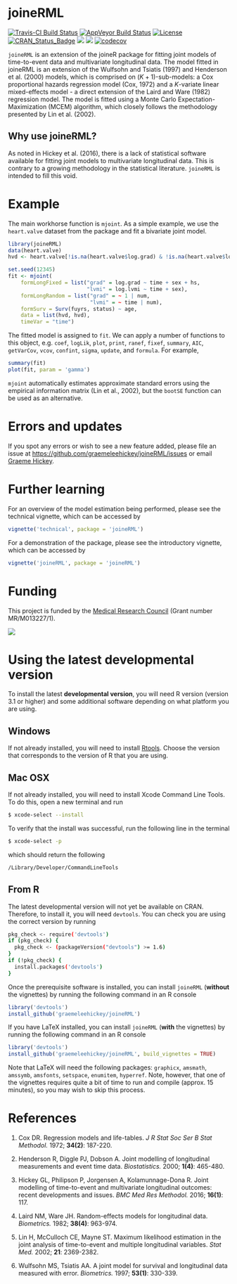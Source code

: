 
<!-- README.md is generated from README.Rmd. Please edit that file -->
joineRML
========

[![Travis-CI Build Status](https://travis-ci.org/graemeleehickey/joineRML.svg?branch=master)](https://travis-ci.org/graemeleehickey/joineRML) [![AppVeyor Build Status](https://ci.appveyor.com/api/projects/status/github/graemeleehickey/joineRML?branch=master&svg=true)](https://ci.appveyor.com/project/graemeleehickey/joineRML) [![License](https://img.shields.io/badge/License-GPL%20%28%3E=%203%29-brightgreen.svg)](http://www.gnu.org/licenses/gpl-3.0.html) [![CRAN\_Status\_Badge](http://www.r-pkg.org/badges/version/joineRML)](https://CRAN.R-project.org/package=joineRML) [![](http://cranlogs.r-pkg.org/badges/joineRML)](https://CRAN.R-project.org/package=joineRML) [![](https://cranlogs.r-pkg.org/badges/grand-total/joineRML)](https://CRAN.R-project.org/package=joineRML) [![codecov](https://codecov.io/gh/graemeleehickey/joineRML/branch/master/graph/badge.svg)](https://codecov.io/gh/graemeleehickey/joineRML)

`joineRML` is an extension of the joineR package for fitting joint models of time-to-event data and multivariate longitudinal data. The model fitted in joineRML is an extension of the Wulfsohn and Tsiatis (1997) and Henderson et al. (2000) models, which is comprised on (*K* + 1)-sub-models: a Cox proportional hazards regression model (Cox, 1972) and a *K*-variate linear mixed-effects model - a direct extension of the Laird and Ware (1982) regression model. The model is fitted using a Monte Carlo Expectation-Maximization (MCEM) algorithm, which closely follows the methodology presented by Lin et al. (2002).

Why use joineRML?
-----------------

As noted in Hickey et al. (2016), there is a lack of statistical software available for fitting joint models to multivariate longitudinal data. This is contrary to a growing methodology in the statistical literature. `joineRML` is intended to fill this void.

Example
=======

The main workhorse function is `mjoint`. As a simple example, we use the `heart.valve` dataset from the package and fit a bivariate joint model.

``` r
library(joineRML)
data(heart.valve)
hvd <- heart.valve[!is.na(heart.valve$log.grad) & !is.na(heart.valve$log.lvmi), ]

set.seed(12345)
fit <- mjoint(
    formLongFixed = list("grad" = log.grad ~ time + sex + hs,
                         "lvmi" = log.lvmi ~ time + sex),
    formLongRandom = list("grad" = ~ 1 | num,
                          "lvmi" = ~ time | num),
    formSurv = Surv(fuyrs, status) ~ age,
    data = list(hvd, hvd),
    timeVar = "time")
```

The fitted model is assigned to `fit`. We can apply a number of functions to this object, e.g. `coef`, `logLik`, `plot`, `print`, `ranef`, `fixef`, `summary`, `AIC`, `getVarCov`, `vcov`, `confint`, `sigma`, `update`, and `formula`. For example,

``` r
summary(fit)
plot(fit, param = 'gamma')
```

`mjoint` automatically estimates approximate standard errors using the empirical information matrix (Lin et al., 2002), but the `bootSE` function can be used as an alternative.

Errors and updates
==================

If you spot any errors or wish to see a new feature added, please file an issue at <https://github.com/graemeleehickey/joineRML/issues> or email [Graeme Hickey](mailto:graeme.hickey@liverpool.ac.uk).

Further learning
================

For an overview of the model estimation being performed, please see the technical vignette, which can be accessed by

``` r
vignette('technical', package = 'joineRML')
```

For a demonstration of the package, please see the introductory vignette, which can be accessed by

``` r
vignette('joineRML', package = 'joineRML')
```

Funding
=======

This project is funded by the [Medical Research Council](http://www.mrc.ac.uk) (Grant number MR/M013227/1).

![](http://www.mrc.ac.uk/mrc/includes/themes/MRC/images/template/desktop/logo.png)

Using the latest developmental version
======================================

To install the latest **developmental version**, you will need R version (version 3.1 or higher) and some additional software depending on what platform you are using.

Windows
-------

If not already installed, you will need to install [Rtools](https://cran.r-project.org/bin/windows/Rtools/). Choose the version that corresponds to the version of R that you are using.

Mac OSX
-------

If not already installed, you will need to install Xcode Command Line Tools. To do this, open a new terminal and run

``` bash
$ xcode-select --install
```

To verify that the install was successful, run the following line in the terminal

``` bash
$ xcode-select -p
```

which should return the following

``` bash
/Library/Developer/CommandLineTools
```

From R
------

The latest developmental version will not yet be available on CRAN. Therefore, to install it, you will need `devtools`. You can check you are using the correct version by running

``` bash
pkg_check <- require('devtools')
if (pkg_check) {
  pkg_check <- (packageVersion("devtools") >= 1.6)
}
if (!pkg_check) {
  install.packages('devtools')
}
```

Once the prerequisite software is installed, you can install `joineRML` (**without** the vignettes) by running the following command in an R console

``` r
library('devtools')
install_github('graemeleehickey/joineRML')
```

If you have LaTeX installed, you can install `joineRML` (**with** the vignettes) by running the following command in an R console

``` r
library('devtools')
install_github('graemeleehickey/joineRML', build_vignettes = TRUE)
```

Note that LaTeX will need the following packages: `graphicx`, `amsmath`, `amssymb`, `amsfonts`, `setspace`, `enumitem`, `hyperref`. Note, however, that one of the vignettes requires quite a bit of time to run and compile (approx. 15 minutes), so you may wish to skip this process.

References
==========

1.  Cox DR. Regression models and life-tables. *J R Stat Soc Ser B Stat Methodol.* 1972; **34(2)**: 187-220.

2.  Henderson R, Diggle PJ, Dobson A. Joint modelling of longitudinal measurements and event time data. *Biostatistics.* 2000; **1(4)**: 465-480.

3.  Hickey GL, Philipson P, Jorgensen A, Kolamunnage-Dona R. Joint modelling of time-to-event and multivariate longitudinal outcomes: recent developments and issues. *BMC Med Res Methodol.* 2016; **16(1)**: 117.

4.  Laird NM, Ware JH. Random-effects models for longitudinal data. *Biometrics.* 1982; **38(4)**: 963-974.

5.  Lin H, McCulloch CE, Mayne ST. Maximum likelihood estimation in the joint analysis of time-to-event and multiple longitudinal variables. *Stat Med.* 2002; **21**: 2369-2382.

6.  Wulfsohn MS, Tsiatis AA. A joint model for survival and longitudinal data measured with error. *Biometrics.* 1997; **53(1)**: 330-339.
